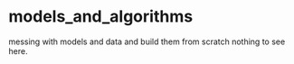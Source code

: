 # models_and_algorithms
messing with models and data and build them from scratch nothing to see here.
